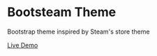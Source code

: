 ﻿# Bootsteam Theme

Bootstrap theme inspired by Steam's store theme

[Live Demo](https://cdn.rawgit.com/StrutTower/bootsteam-theme/1.0.2/demo/index.html)
